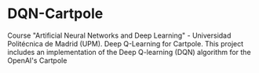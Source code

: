 # DQN-Cartpole
Course "Artificial Neural Networks and Deep Learning" - Universidad Politécnica de Madrid (UPM). 
Deep Q-Learning for Cartpole. 
This project includes an implementation of the Deep Q-learning (DQN) algorithm for the OpenAI's Cartpole
